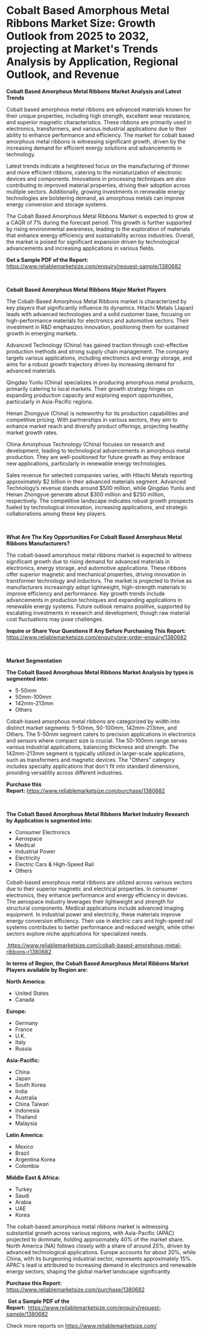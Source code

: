<p><h1>Cobalt Based Amorphous Metal Ribbons Market Size: Growth Outlook from 2025 to 2032, projecting at Market's Trends Analysis by Application, Regional Outlook, and Revenue</h1></p><p><strong>Cobalt Based Amorphous Metal Ribbons Market Analysis and Latest Trends</strong></p>
<p><p>Cobalt based amorphous metal ribbons are advanced materials known for their unique properties, including high strength, excellent wear resistance, and superior magnetic characteristics. These ribbons are primarily used in electronics, transformers, and various industrial applications due to their ability to enhance performance and efficiency. The market for cobalt based amorphous metal ribbons is witnessing significant growth, driven by the increasing demand for efficient energy solutions and advancements in technology.</p><p>Latest trends indicate a heightened focus on the manufacturing of thinner and more efficient ribbons, catering to the miniaturization of electronic devices and components. Innovations in processing techniques are also contributing to improved material properties, driving their adoption across multiple sectors. Additionally, growing investments in renewable energy technologies are bolstering demand, as amorphous metals can improve energy conversion and storage systems. </p><p>The Cobalt Based Amorphous Metal Ribbons Market is expected to grow at a CAGR of 7% during the forecast period. This growth is further supported by rising environmental awareness, leading to the exploration of materials that enhance energy efficiency and sustainability across industries. Overall, the market is poised for significant expansion driven by technological advancements and increasing applications in various fields.</p></p>
<p><strong>Get a Sample PDF of the Report:&nbsp;</strong> <a href="https://www.reliablemarketsize.com/enquiry/request-sample/1380682?utm_campaign=3029&utm_medium=2&utm_source=Github&utm_content=ia&utm_term=02042025&utm_id=cobalt-based-amorphous-metal-ribbons">https://www.reliablemarketsize.com/enquiry/request-sample/1380682</a></p>
<p>&nbsp;</p>
<p><strong>Cobalt Based Amorphous Metal Ribbons Major Market Players</strong></p>
<p><p>The Cobalt-Based Amorphous Metal Ribbons market is characterized by key players that significantly influence its dynamics. Hitachi Metals (Japan) leads with advanced technologies and a solid customer base, focusing on high-performance materials for electronics and automotive sectors. Their investment in R&D emphasizes innovation, positioning them for sustained growth in emerging markets.</p><p>Advanced Technology (China) has gained traction through cost-effective production methods and strong supply chain management. The company targets various applications, including electronics and energy storage, and aims for a robust growth trajectory driven by increasing demand for advanced materials.</p><p>Qingdao Yunlu (China) specializes in producing amorphous metal products, primarily catering to local markets. Their growth strategy hinges on expanding production capacity and exploring export opportunities, particularly in Asia-Pacific regions.</p><p>Henan Zhongyue (China) is noteworthy for its production capabilities and competitive pricing. With partnerships in various sectors, they aim to enhance market reach and diversify product offerings, projecting healthy market growth rates.</p><p>China Amorphous Technology (China) focuses on research and development, leading to technological advancements in amorphous metal production. They are well-positioned for future growth as they embrace new applications, particularly in renewable energy technologies.</p><p>Sales revenue for selected companies varies, with Hitachi Metals reporting approximately $2 billion in their advanced materials segment. Advanced Technology’s revenue stands around $500 million, while Qingdao Yunlu and Henan Zhongyue generate about $300 million and $250 million, respectively. The competitive landscape indicates robust growth prospects fueled by technological innovation, increasing applications, and strategic collaborations among these key players.</p></p>
<p>&nbsp;</p>
<p><strong>What Are The Key Opportunities For Cobalt Based Amorphous Metal Ribbons Manufacturers?</strong></p>
<p><p>The cobalt-based amorphous metal ribbons market is expected to witness significant growth due to rising demand for advanced materials in electronics, energy storage, and automotive applications. These ribbons offer superior magnetic and mechanical properties, driving innovation in transformer technology and inductors. The market is projected to thrive as manufacturers increasingly adopt lightweight, high-strength materials to improve efficiency and performance. Key growth trends include advancements in production techniques and expanding applications in renewable energy systems. Future outlook remains positive, supported by escalating investments in research and development, though raw material cost fluctuations may pose challenges.</p></p>
<p><strong>Inquire or Share Your Questions If Any Before Purchasing This Report:</strong> <a href="https://www.reliablemarketsize.com/enquiry/pre-order-enquiry/1380682?utm_campaign=3029&utm_medium=2&utm_source=Github&utm_content=ia&utm_term=02042025&utm_id=cobalt-based-amorphous-metal-ribbons">https://www.reliablemarketsize.com/enquiry/pre-order-enquiry/1380682</a></p>
<p>&nbsp;</p>
<p><strong>Market Segmentation</strong></p>
<p><strong>The Cobalt Based Amorphous Metal Ribbons Market Analysis by types is segmented into:</strong></p>
<p><ul><li>5-50mm</li><li>50mm-100mm</li><li>142mm-213mm</li><li>Others</li></ul></p>
<p><p>Cobalt-based amorphous metal ribbons are categorized by width into distinct market segments: 5-50mm, 50-100mm, 142mm-213mm, and Others. The 5-50mm segment caters to precision applications in electronics and sensors where compact size is crucial. The 50-100mm range serves various industrial applications, balancing thickness and strength. The 142mm-213mm segment is typically utilized in larger-scale applications, such as transformers and magnetic devices. The "Others" category includes specialty applications that don't fit into standard dimensions, providing versatility across different industries.</p></p>
<p><strong>Purchase this Report:&nbsp;</strong><a href="https://www.reliablemarketsize.com/purchase/1380682?utm_campaign=3029&utm_medium=2&utm_source=Github&utm_content=ia&utm_term=02042025&utm_id=cobalt-based-amorphous-metal-ribbons">https://www.reliablemarketsize.com/purchase/1380682</a></p>
<p>&nbsp;</p>
<p><strong>The Cobalt Based Amorphous Metal Ribbons Market Industry Research by Application is segmented into:</strong></p>
<p><ul><li>Consumer Electronics</li><li>Aerospace</li><li>Medical</li><li>Industrial Power</li><li>Electricity</li><li>Electric Cars & High-Speed Rail</li><li>Others</li></ul></p>
<p><p>Cobalt-based amorphous metal ribbons are utilized across various sectors due to their superior magnetic and electrical properties. In consumer electronics, they enhance performance and energy efficiency in devices. The aerospace industry leverages their lightweight and strength for structural components. Medical applications include advanced imaging equipment. In industrial power and electricity, these materials improve energy conversion efficiency. Their use in electric cars and high-speed rail systems contributes to better performance and reduced weight, while other sectors explore niche applications for specialized needs.</p></p>
<p><a href="https://www.reliablemarketsize.com/cobalt-based-amorphous-metal-ribbons-r1380682?utm_campaign=3029&utm_medium=2&utm_source=Github&utm_content=ia&utm_term=02042025&utm_id=cobalt-based-amorphous-metal-ribbons">&nbsp;https://www.reliablemarketsize.com/cobalt-based-amorphous-metal-ribbons-r1380682</a></p>
<p><strong>In terms of Region, the Cobalt Based Amorphous Metal Ribbons Market Players available by Region are:</strong></p>
<p>
    <p> <strong> North America: </strong>
        <ul>
            <li>United States</li>
            <li>Canada</li>
        </ul>
        </p> 
    <p> <strong> Europe: </strong>
        <ul>
            <li>Germany</li>
            <li>France</li>
            <li>U.K.</li>
            <li>Italy</li>
            <li>Russia</li>
        </ul>
        </p> 
    <p> <strong> Asia-Pacific: </strong>
        <ul>
            <li>China</li>
            <li>Japan</li>
            <li>South Korea</li>
            <li>India</li>
            <li>Australia</li>
            <li>China Taiwan</li>
            <li>Indonesia</li>
            <li>Thailand</li>
            <li>Malaysia</li>
        </ul>
        </p> 
    <p> <strong> Latin America: </strong>
        <ul>
            <li>Mexico</li>
            <li>Brazil</li>
            <li>Argentina Korea</li>
            <li>Colombia</li>
        </ul>
        </p> 
    <p> <strong> Middle East & Africa: </strong>
        <ul>
            <li>Turkey</li>
            <li>Saudi</li>
            <li>Arabia</li>
            <li>UAE</li>
            <li>Korea</li>
        </ul>
    </p>
    </p>
<p><p>The cobalt-based amorphous metal ribbons market is witnessing substantial growth across various regions, with Asia-Pacific (APAC) projected to dominate, holding approximately 40% of the market share. North America (NA) follows closely with a share of around 25%, driven by advanced technological applications. Europe accounts for about 20%, while China, with its burgeoning industrial sector, represents approximately 15%. APAC's lead is attributed to increasing demand in electronics and renewable energy sectors, shaping the global market landscape significantly.</p></p>
<p><strong>Purchase this Report: </strong><a href="https://www.reliablemarketsize.com/purchase/1380682?utm_campaign=3029&utm_medium=2&utm_source=Github&utm_content=ia&utm_term=02042025&utm_id=cobalt-based-amorphous-metal-ribbons">https://www.reliablemarketsize.com/purchase/1380682</a></p>
<p>&nbsp;<strong>Get a Sample PDF of the Report:&nbsp;&nbsp;</strong><a href="https://www.reliablemarketsize.com/enquiry/request-sample/1380682?utm_campaign=3029&utm_medium=2&utm_source=Github&utm_content=ia&utm_term=02042025&utm_id=cobalt-based-amorphous-metal-ribbons">https://www.reliablemarketsize.com/enquiry/request-sample/1380682</a></p>
<p><strong></strong></p>
<p>Check more reports on <a href="https://www.reliablemarketsize.com/?utm_campaign=3029&utm_medium=2&utm_source=Github&utm_content=ia&utm_term=02042025&utm_id=cobalt-based-amorphous-metal-ribbons">https://www.reliablemarketsize.com/</a></p>